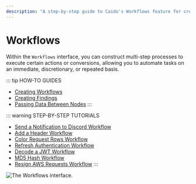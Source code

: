 ```yaml
---
description: "A step-by-step guide to Caido's Workflows feature for creating automated multi-step processes and task automation in security testing."
---
```


# Workflows

Within the `Workflows` interface, you can construct multi-step processes to execute certain actions or conversions, allowing you to automate tasks on an immediate, discretionary, or repeated basis.

::: tip HOW-TO GUIDES

- [Creating Workflows](/guides/workflows_creating.md)
- [Creating Findings](/guides/workflows_findings.md)
- [Passing Data Between Nodes](/guides/workflows_references.md)
:::

::: warning STEP-BY-STEP TUTORIALS

- [Send a Notification to Discord Workflow](/tutorials/discord_notification.md)
- [Add a Header Workflow](/tutorials/add_header.md)
- [Color Request Rows Workflow](/tutorials/color_requests.md)
- [Refresh Authentication Workflow](/tutorials/refresh_authentication.md)
- [Decode a JWT Workflow](/tutorials/decode_jwt.md)
- [MD5 Hash Workflow](/tutorials/md5_hash.md)
- [Resign AWS Requests Workflow](/tutorials/aws_signature.md)
:::

<img alt="The Workflows interface." src="/_images/workflows_interface.png" center>
